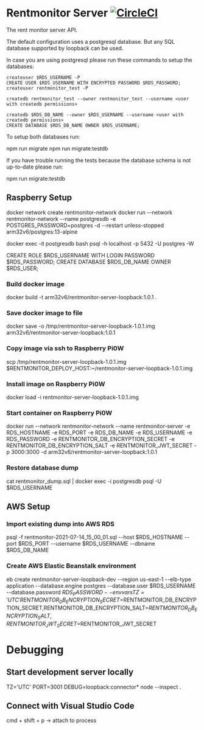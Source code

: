 # Rentmonitor Server [![CircleCI](https://circleci.com/gh/mathiasarens/rentmonitor-server-loopback.svg?style=svg)](https://circleci.com/gh/mathiasarens/rentmonitor-server-loopback)

The rent monitor server API.

The default configuration uses a postgresql database. But any SQL database
supported by loopback can be used.

In case you are using postgresql please run these commands to setup the
databases:

```
createuser $RDS_USERNAME -P
CREATE USER $RDS_USERNAME WITH ENCRYPTED PASSWORD $RDS_PASSWORD;
createuser rentmonitor_test -P

createdb rentmonitor_test --owner rentmonitor_test --username <user with createdb permissions>

createdb $RDS_DB_NAME --owner $RDS_USERNAME --username <user with createdb permissions>
CREATE DATABASE $RDS_DB_NAME OWNER $RDS_USERNAME;
```

To setup both databases run:

npm run migrate
npm run migrate:testdb

If you have trouble running the tests because the database schema is not
up-to-date please run:

npm run migrate:testdb

## Raspberry Setup

docker network create rentmonitor-network
docker run --network rentmonitor-network --name postgresdb -e POSTGRES_PASSWORD=postgres -d --restart unless-stopped arm32v6/postgres:13-alpine

docker exec -it postgresdb bash
psql -h localhost -p 5432 -U postgres -W

CREATE ROLE $RDS_USERNAME WITH LOGIN PASSWORD $RDS_PASSWORD;
CREATE DATABASE $RDS_DB_NAME OWNER $RDS_USER;

### Build docker image

docker build -t arm32v6/rentmonitor-server-loopback:1.0.1 .

### Save docker image to file

docker save -o /tmp/rentmonitor-server-loopback-1.0.1.img arm32v6/rentmonitor-server-loopback:1.0.1

### Copy image via ssh to Raspberry Pi0W

scp /tmp/rentmonitor-server-loopback-1.0.1.img $RENTMONITOR_DEPLOY_HOST:~/rentmonitor-server-loopback-1.0.1.img

### Install image on Raspberry Pi0W

docker load -i rentmonitor-server-loopback-1.0.1.img

### Start container on Raspberry Pi0W

docker run --network rentmonitor-network --name rentmonitor-server -e RDS_HOSTNAME -e RDS_PORT -e RDS_DB_NAME -e RDS_USERNAME -e RDS_PASSWORD -e RENTMONITOR_DB_ENCRYPTION_SECRET -e RENTMONITOR_DB_ENCRYPTION_SALT -e RENTMONITOR_JWT_SECRET -p 3000:3000 -d arm32v6/rentmonitor-server-loopback:1.0.1

### Restore database dump

cat rentmonitor_dump.sql | docker exec -i postgresdb psql -U $RDS_USERNAME

## AWS Setup

### Import existing dump into AWS RDS

psql -f rentmonitor-2021-07-14_15_00_01.sql --host $RDS_HOSTNAME --port $RDS_PORT --username $RDS_USERNAME --dbname $RDS_DB_NAME

### Create AWS Elastic Beanstalk environment

eb create rentmonitor-server-loopback-dev --region us-east-1 --elb-type application --database.engine postgres --database.user $RDS_USERNAME --database.password $RDS_PASSWORD --envvars TZ='UTC' RENTMONITOR_DB_ENCRYPTION_SECRET=$RENTMONITOR_DB_ENCRYPTION_SECRET,RENTMONITOR_DB_ENCRYPTION_SALT=$RENTMONITOR_DB_ENCRYPTION_SALT,RENTMONITOR_JWT_SECRET=$RENTMONITOR_JWT_SECRET

# Debugging

## Start development server locally

TZ='UTC' PORT=3001 DEBUG=loopback:connector\* node --inspect .

## Connect with Visual Studio Code

cmd + shift + p -> attach to process
